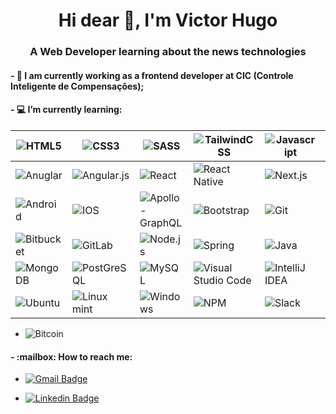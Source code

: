 <h1 align="center">Hi dear 👋, I'm Victor Hugo</h1>
<h3 align="center">A Web Developer learning about the news technologies</h3>


<h4>- 🏢 I am currently working as a frontend developer at CIC (Controle Inteligente de Compensações);</h4>
<h4>- 💻 I’m currently learning:</h4>

|  <img alt="HTML5" src="https://img.shields.io/badge/html5-%23E34F26.svg?&style=for-the-badge&logo=html5&logoColor=white"/>  | <img alt="CSS3" src="https://img.shields.io/badge/CSS3-1572B6?style=for-the-badge&logo=css3&logoColor=white"/>  | <img alt="SASS" src="https://img.shields.io/badge/SASS-hotpink.svg?&style=for-the-badge&logo=SASS&logoColor=white"/>   | <img alt="TailwindCSS" src="https://img.shields.io/badge/tailwindcss-%2338B2AC.svg?&style=for-the-badge&logo=tailwind-css&logoColor=white"/>  | <img alt="Javascript" src="https://img.shields.io/badge/JavaScript-323330?style=for-the-badge&logo=javascript&logoColor=F7DF1E" />  |  <img alt="TypeScripst" src="https://img.shields.io/badge/TypeScript-007ACC?style=for-the-badge&logo=typescript&logoColor=white"/>  |
| ------------ | ------------ | ------------ | ------------ | ------------ | ------------ |
|  <img alt="Anuglar" src="https://img.shields.io/badge/Angular-DD0031?style=for-the-badge&logo=angular&logoColor=white"/> | <img alt="Angular.js" src="https://img.shields.io/badge/AngularJS-E23237?style=for-the-badge&logo=angularjs&logoColor=white"/>  | <img alt="React" src="https://img.shields.io/badge/React-20232A?style=for-the-badge&logo=react&logoColor=61DAFB" />  | <img alt="React Native" src="https://img.shields.io/badge/react_native-%2320232a.svg?&style=for-the-badge&logo=react&logoColor=%2361DAFB"/>  | <img alt="Next.js" src="https://img.shields.io/badge/next.js-000000?style=for-the-badge&logo=next.js&logoColor=white"/>  | <img alt="Vue.js" src="https://img.shields.io/badge/Vue.js-35495E?style=for-the-badge&logo=vue.js&logoColor=4FC08D"/>  |
| <img alt="Android" src="https://img.shields.io/badge/Android-3DDC84?style=for-the-badge&logo=android&logoColor=white" />  | <img alt="IOS" src="https://img.shields.io/badge/iOS-000000?style=for-the-badge&logo=ios&logoColor=white">  | <img alt="Apollo-GraphQL" src="https://img.shields.io/badge/-ApolloGraphQL-311C87?style=for-the-badge&logo=apollo-graphql"/>  | <img alt="Bootstrap" src="https://img.shields.io/badge/Bootstrap-563D7C?style=for-the-badge&logo=bootstrap&logoColor=white"/>  | <img alt="Git" src="https://img.shields.io/badge/git-%23F05033.svg?&style=for-the-badge&logo=git&logoColor=white"/>  | <img alt="GitHub" src="https://img.shields.io/badge/github-%23121011.svg?&style=for-the-badge&logo=github&logoColor=white"/>   |
| <img alt="Bitbucket" src="https://img.shields.io/badge/bitbucket-%230047B3.svg?&style=for-the-badge&logo=bitbucket&logoColor=white"/>   | <img alt="GitLab" src="https://img.shields.io/badge/gitlab-%23181717.svg?&style=for-the-badge&logo=gitlab&logoColor=white"/>  | <img alt="Node.js" src="https://img.shields.io/badge/Node.js-43853D?style=for-the-badge&logo=node.js&logoColor=white"/>  | <img alt="Spring" src="https://img.shields.io/badge/Spring-6DB33F?style=for-the-badge&logo=spring&logoColor=white"/>  | <img alt="Java" src="https://img.shields.io/badge/Java-ED8B00?style=for-the-badge&logo=java&logoColor=white"/>  | <img alt="C#" src="https://img.shields.io/badge/C%23-007ACC?style=for-the-badge&logo=c-sharp&logoColor=white"/>  |
| <img alt="MongoDB" src="https://img.shields.io/badge/MongoDB-4EA94B?style=for-the-badge&logo=mongodb&logoColor=white"/>  | <img alt="PostGreSQL" src="https://img.shields.io/badge/PostgreSQL-316192?style=for-the-badge&logo=postgresql&logoColor=white"/>  | <img alt="MySQL" src="https://img.shields.io/badge/MySQL-00000F?style=for-the-badge&logo=mysql&logoColor=white"/>  | <img alt="Visual Studio Code" src="https://img.shields.io/badge/VS_Code-0078D4?style=for-the-badge&logo=visual%20studio%20code&logoColor=white"/>  | <img alt="IntelliJ IDEA" src="https://img.shields.io/badge/IntelliJIDEA-000000.svg?&style=for-the-badge&logo=intellij-idea&logoColor=white"/>  | <img alt="Linux" src="https://img.shields.io/badge/Linux-FCC624?style=for-the-badge&logo=linux&logoColor=black"/>  |
|<img alt="Ubuntu" src="https://img.shields.io/badge/Ubuntu-E95420?style=for-the-badge&logo=ubuntu&logoColor=white"/>   | <img alt="Linux mint" src="https://img.shields.io/badge/Linux_Mint-87CF3E?style=for-the-badge&logo=linux-mint&logoColor=white"/>  | <img alt="Windows" src="https://img.shields.io/badge/Windows-0078D6?style=for-the-badge&logo=windows&logoColor=white"/>  | <img alt="NPM" src="https://img.shields.io/badge/Npm-20232A?style=for-the-badge&logo=npm&logoColor=61DAFB%22%20"/>  | <img alt="Slack" src="https://img.shields.io/badge/Slack-4A154B?style=for-the-badge&logo=slack&logoColor=white"/>  | <img alt="Markdown" src="https://img.shields.io/badge/markdown-%23000000.svg?&style=for-the-badge&logo=markdown&logoColor=white"/>  |

   
<ul>
    <li>
        <img alt="Bitcoin" src="https://img.shields.io/badge/Bitcoin-f7931a?logo=Bitcoin&logoColor=white&style=for-the-badge" />
    </li>
</ul>
<h4> - :mailbox: How to reach me: </h4>
<ul>
    <li>
        <p>
            <a href="mailto:victor.vhrf@gmail.com">
                <img alt="Gmail Badge" src="https://img.shields.io/badge/victor.vhrf-ea4335?logo=Gmail&logoColor=white&style=for-the-badge" />
            </a>
        </p>
    </li>
    <li>
        <p>
            <a href="https://www.linkedin.com/in/victorhugofonseca/" target="_blank">
                <img alt="Linkedin Badge" src="https://img.shields.io/badge/-victorhugofonseca-blue?style=for-the-badge&logo=Linkedin&logoColor=white" />
            </a>
        </p>
    </li>
</ul>

